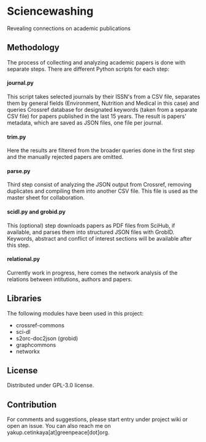 # Sciencewashing
Revealing connections on academic publications
## Methodology
The process of collecting and analyzing academic papers is done with separate
steps. There are different Python scripts for each step:
#### journal.py
This script takes selected journals by their ISSN's from a CSV file, separates
them by general fields (Environment, Nutrition and Medical in this case) and
queries Crossref database for designated keywords (taken from a separate CSV
file) for papers published in the last 15 years. The result is papers'
metadata, which are saved as JSON files, one file per journal.
#### trim.py
Here the results are filtered from the broader queries done in the first step
and the manually rejected papers are omitted.
#### parse.py
Third step consist of analyzing the JSON output from Crossref, removing
duplicates and compiling them into another CSV file. This file is used as
the master sheet for collaboration. 
#### scidl.py and grobid.py
This (optional) step downloads papers as PDF files from SciHub, if available,
and parses them into structured JSON files with GrobID. Keywords, abstract and
conflict of interest sections will be available after this step.
#### relational.py
Currently work in progress, here comes the network analysis of the relations
between intitutions, authors and papers.
## Libraries
The following modules have been used in this project:
- crossref-commons
- sci-dl
- s2orc-doc2json (grobid)
- graphcommons
- networkx
## License
Distributed under GPL-3.0 license.
## Contribution
For comments and suggestions, please start entry under project wiki or open an
issue. You can also reach me on yakup.cetinkaya[at]greenpeace[dot]org.
